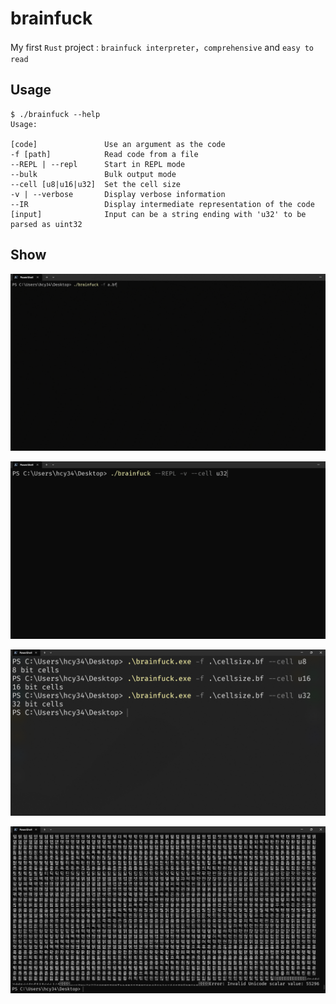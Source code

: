 # brainfuck

My first `Rust` project : `brainfuck interpreter`，`comprehensive` and
`easy to read`

## Usage

```
$ ./brainfuck --help
Usage:

[code]               Use an argument as the code
-f [path]            Read code from a file
--REPL | --repl      Start in REPL mode
--bulk               Bulk output mode
--cell [u8|u16|u32]  Set the cell size
-v | --verbose       Display verbose information
--IR                 Display intermediate representation of the code
[input]              Input can be a string ending with 'u32' to be parsed as uint32
```

## Show

![mandel](assets/mandel.gif)

![input](assets/repl.gif)

![cell](assets/cell.png)

![uint-8](assets/uint-8.png)

